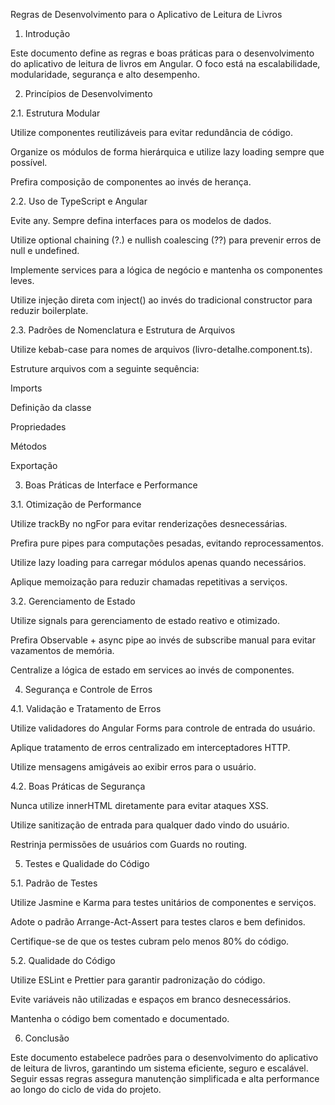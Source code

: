 Regras de Desenvolvimento para o Aplicativo de Leitura de Livros

1. Introdução

Este documento define as regras e boas práticas para o desenvolvimento do aplicativo de leitura de livros em Angular. O foco está na escalabilidade, modularidade, segurança e alto desempenho.

2. Princípios de Desenvolvimento

2.1. Estrutura Modular

Utilize componentes reutilizáveis para evitar redundância de código.

Organize os módulos de forma hierárquica e utilize lazy loading sempre que possível.

Prefira composição de componentes ao invés de herança.

2.2. Uso de TypeScript e Angular

Evite any. Sempre defina interfaces para os modelos de dados.

Utilize optional chaining (?.) e nullish coalescing (??) para prevenir erros de null e undefined.

Implemente services para a lógica de negócio e mantenha os componentes leves.

Utilize injeção direta com inject() ao invés do tradicional constructor para reduzir boilerplate.

2.3. Padrões de Nomenclatura e Estrutura de Arquivos

Utilize kebab-case para nomes de arquivos (livro-detalhe.component.ts).

Estruture arquivos com a seguinte sequência:

Imports

Definição da classe

Propriedades

Métodos

Exportação

3. Boas Práticas de Interface e Performance

3.1. Otimização de Performance

Utilize trackBy no ngFor para evitar renderizações desnecessárias.

Prefira pure pipes para computações pesadas, evitando reprocessamentos.

Utilize lazy loading para carregar módulos apenas quando necessários.

Aplique memoização para reduzir chamadas repetitivas a serviços.

3.2. Gerenciamento de Estado

Utilize signals para gerenciamento de estado reativo e otimizado.

Prefira Observable + async pipe ao invés de subscribe manual para evitar vazamentos de memória.

Centralize a lógica de estado em services ao invés de componentes.

4. Segurança e Controle de Erros

4.1. Validação e Tratamento de Erros

Utilize validadores do Angular Forms para controle de entrada do usuário.

Aplique tratamento de erros centralizado em interceptadores HTTP.

Utilize mensagens amigáveis ao exibir erros para o usuário.

4.2. Boas Práticas de Segurança

Nunca utilize innerHTML diretamente para evitar ataques XSS.

Utilize sanitização de entrada para qualquer dado vindo do usuário.

Restrinja permissões de usuários com Guards no routing.

5. Testes e Qualidade do Código

5.1. Padrão de Testes

Utilize Jasmine e Karma para testes unitários de componentes e serviços.

Adote o padrão Arrange-Act-Assert para testes claros e bem definidos.

Certifique-se de que os testes cubram pelo menos 80% do código.

5.2. Qualidade do Código

Utilize ESLint e Prettier para garantir padronização do código.

Evite variáveis não utilizadas e espaços em branco desnecessários.

Mantenha o código bem comentado e documentado.

6. Conclusão

Este documento estabelece padrões para o desenvolvimento do aplicativo de leitura de livros, garantindo um sistema eficiente, seguro e escalável. Seguir essas regras assegura manutenção simplificada e alta performance ao longo do ciclo de vida do projeto.
